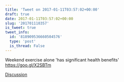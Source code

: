 ```yaml
---
title: 'Tweet on 2017-01-11T03:57:02+00:00'
draft: true
date: 2017-01-11T03:57:02+00:00
slug: '201701110357'
is_tweet: true
tweet_info:
  id: '818909536660504576'
  type: 'post'
  is_thread: False
---
```




Weekend exercise alone 'has significant health benefits' <https://goo.gl/X2SBTm>

[Discussion](https://x.com/sytelus/status/818909536660504576)
